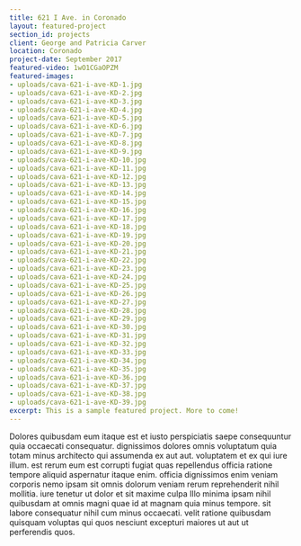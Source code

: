 ```yaml
---
title: 621 I Ave. in Coronado
layout: featured-project
section_id: projects
client: George and Patricia Carver
location: Coronado
project-date: September 2017
featured-video: 1wO1CGaOPZM
featured-images:
- uploads/cava-621-i-ave-KD-1.jpg
- uploads/cava-621-i-ave-KD-2.jpg
- uploads/cava-621-i-ave-KD-3.jpg
- uploads/cava-621-i-ave-KD-4.jpg
- uploads/cava-621-i-ave-KD-5.jpg
- uploads/cava-621-i-ave-KD-6.jpg
- uploads/cava-621-i-ave-KD-7.jpg
- uploads/cava-621-i-ave-KD-8.jpg
- uploads/cava-621-i-ave-KD-9.jpg
- uploads/cava-621-i-ave-KD-10.jpg
- uploads/cava-621-i-ave-KD-11.jpg
- uploads/cava-621-i-ave-KD-12.jpg
- uploads/cava-621-i-ave-KD-13.jpg
- uploads/cava-621-i-ave-KD-14.jpg
- uploads/cava-621-i-ave-KD-15.jpg
- uploads/cava-621-i-ave-KD-16.jpg
- uploads/cava-621-i-ave-KD-17.jpg
- uploads/cava-621-i-ave-KD-18.jpg
- uploads/cava-621-i-ave-KD-19.jpg
- uploads/cava-621-i-ave-KD-20.jpg
- uploads/cava-621-i-ave-KD-21.jpg
- uploads/cava-621-i-ave-KD-22.jpg
- uploads/cava-621-i-ave-KD-23.jpg
- uploads/cava-621-i-ave-KD-24.jpg
- uploads/cava-621-i-ave-KD-25.jpg
- uploads/cava-621-i-ave-KD-26.jpg
- uploads/cava-621-i-ave-KD-27.jpg
- uploads/cava-621-i-ave-KD-28.jpg
- uploads/cava-621-i-ave-KD-29.jpg
- uploads/cava-621-i-ave-KD-30.jpg
- uploads/cava-621-i-ave-KD-31.jpg
- uploads/cava-621-i-ave-KD-32.jpg
- uploads/cava-621-i-ave-KD-33.jpg
- uploads/cava-621-i-ave-KD-34.jpg
- uploads/cava-621-i-ave-KD-35.jpg
- uploads/cava-621-i-ave-KD-36.jpg
- uploads/cava-621-i-ave-KD-37.jpg
- uploads/cava-621-i-ave-KD-38.jpg
- uploads/cava-621-i-ave-KD-39.jpg
excerpt: This is a sample featured project. More to come!
---
```


Dolores quibusdam eum itaque est et iusto perspiciatis saepe consequuntur quia occaecati consequatur. dignissimos dolores omnis voluptatum quia totam minus architecto qui assumenda ex aut aut. voluptatem et ex qui iure illum. est rerum eum est corrupti fugiat quas repellendus officia ratione tempore aliquid aspernatur itaque enim. officia dignissimos enim veniam corporis nemo ipsam sit omnis dolorum veniam rerum reprehenderit nihil mollitia. iure tenetur ut dolor et sit maxime culpa Illo minima ipsam nihil quibusdam at omnis magni quae id at magnam quia minus tempore. sit labore consequatur nihil cum minus occaecati. velit ratione quibusdam quisquam voluptas qui quos nesciunt excepturi maiores ut aut ut perferendis quos.
